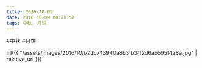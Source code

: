 ```yaml
---
title: 2016-10-09
date: 2016-10-09 00:21:52
tags: 中秋, 月饼
---
```




#中秋 #月饼

![]({{ "/assets/images/2016/10/b2dc743940a8b3fb31f2d6ab595f428a.jpg" | relative_url }})

